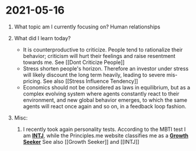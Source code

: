 # 2021-05-16
1. What topic am I currently focusing on?
	Human relationships
2.  What did I learn today?
	- It is counterproductive to criticize. People tend to rationalize their behavior; criticism will hurt their feelings and raise resentment towards me. See [[Dont Criticize People]]
	- Stress shorten people's horizon. Therefore an investor under stress will likely discount the long term heavily, leading to severe mis-pricing. See also [[Stress Influence Tendency]]
	- Economics should not be considered as laws in equilibrium, but as a complex evolving system where agents constantly react to their environment, and new global behavior emerges, to which the same agents will react once again and so on, in a feedback loop fashion. 


3. Misc: 
	1. I recently took again personality tests. According to the MBTI test I am **[INTJ](https://www.16personalities.com/intj-personality)**, while the Principles.me website classifies me as a **[Growth Seeker](https://principlesyou.com/home#How%20You%20Apply%20Yourself-Sidebar)** See also [[Growth Seeker]] and [[INTJ]]




